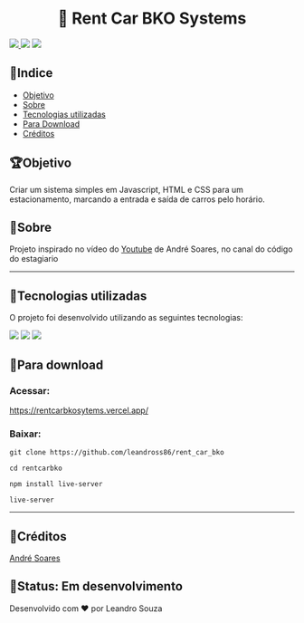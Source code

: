 

<h1 align="center">
🚗 Rent Car BKO Systems 
</h1>

<a href="./LICENSE">
<img src="https://img.shields.io/github/license/leandross86/rent_car_bko"/>
</a>

<img src="https://img.shields.io/github/languages/code-size/leandross86/rent_car_bko"/>

<img src="https://img.shields.io/badge/bko-v1.0.0-green" />

## 📁Indice
- [Objetivo](#objetivo)
- [Sobre](#sobre)
- [Tecnologias utilizadas](#tecnologias-utilizadas)
- [Para Download](#paradownload)
- [Créditos](#créditos)

## 🏆Objetivo

Criar um sistema simples em Javascript, HTML e CSS para um estacionamento, marcando a entrada e saída de carros pelo horário.


## 📝Sobre

Projeto inspirado no vídeo do [Youtube](https://www.youtube.com/channel/UCsaZv7dlu8737N0e44kX66w) de André Soares, no canal do código do estagiario

---

## 🚀Tecnologias utilizadas

O projeto foi desenvolvido utilizando as seguintes tecnologias:

 [<img src="https://img.icons8.com/color/31/000000/javascript.png"/>](https://developer.mozilla.org/pt-BR/docs/Aprender/JavaScript) [<img src="https://img.icons8.com/color/30/000000/html-5.png"/>](https://www.w3schools.com/html/) [<img src="https://img.icons8.com/color/30/000000/css3.png"/>](https://developer.mozilla.org/pt-BR/docs/Web/CSS) 

## 📁Para download

### Acessar:

https://rentcarbkosytems.vercel.app/

### Baixar:
```
git clone https://github.com/leandross86/rent_car_bko

cd rentcarbko

npm install live-server

live-server
```
---
## 🤝Créditos

[André Soares](https://github.com/soaresderik)

## 🧱Status: Em desenvolvimento

Desenvolvido com ❤ por Leandro Souza